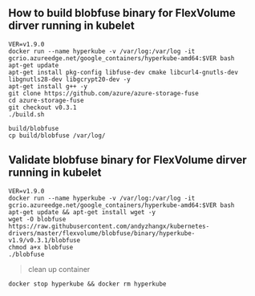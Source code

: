 ## How to build blobfuse binary for FlexVolume dirver running in kubelet
```
VER=v1.9.0
docker run --name hyperkube -v /var/log:/var/log -it gcrio.azureedge.net/google_containers/hyperkube-amd64:$VER bash
apt-get update
apt-get install pkg-config libfuse-dev cmake libcurl4-gnutls-dev libgnutls28-dev libgcrypt20-dev -y
apt-get install g++ -y
git clone https://github.com/azure/azure-storage-fuse
cd azure-storage-fuse
git checkout v0.3.1
./build.sh

build/blobfuse
cp build/blobfuse /var/log/
```

## Validate blobfuse binary for FlexVolume dirver running in kubelet
```
VER=v1.9.0
docker run --name hyperkube -v /var/log:/var/log -it gcrio.azureedge.net/google_containers/hyperkube-amd64:$VER bash
apt-get update && apt-get install wget -y
wget -O blobfuse https://raw.githubusercontent.com/andyzhangx/kubernetes-drivers/master/flexvolume/blobfuse/binary/hyperkube-v1.9/v0.3.1/blobfuse
chmod a+x blobfuse
./blobfuse
```

> clean up container
```
docker stop hyperkube && docker rm hyperkube
```
